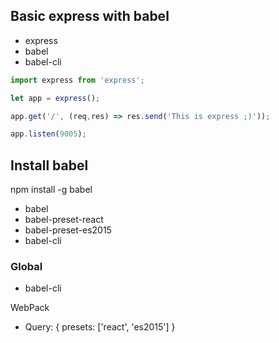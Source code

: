 

## Basic express with babel
- express
- babel
- babel-cli

```js
import express from 'express';

let app = express();

app.get('/', (req,res) => res.send('This is express ;)'));

app.listen(9005);
```


## Install babel

npm install -g babel

- babel
- babel-preset-react
- babel-preset-es2015
- babel-cli

### Global

- babel-cli

WebPack
- Query: {
    presets: ['react', 'es2015']
}
